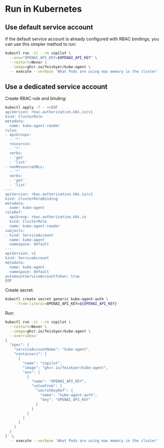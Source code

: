 # Run in Kubernetes

## Use default service account

If the default service account is already configured with RBAC bindings, you can use this simpler method to run:

```sh
kubectl run -it --rm copilot \
  --env="OPENAI_API_KEY=$OPENAI_API_KEY" \
  --restart=Never \
  --image=ghcr.io/feiskyer/kube-agent \
  -- execute --verbose 'What Pods are using max memory in the cluster'
```

## Use a dedicated service account

Create RBAC rule and binding:

```sh
kubectl apply -f - <<EOF
apiVersion: rbac.authorization.k8s.io/v1
kind: ClusterRole
metadata:
  name: kube-agent-reader
rules:
- apiGroups:
  - '*'
  resources:
  - '*'
  verbs:
  - 'get'
  - 'list'
- nonResourceURLs:
  - '*'
  verbs:
  - 'get'
  - 'list'
---
apiVersion: rbac.authorization.k8s.io/v1
kind: ClusterRoleBinding
metadata:
  name: kube-agent
roleRef:
  apiGroup: rbac.authorization.k8s.io
  kind: ClusterRole
  name: kube-agent-reader
subjects:
- kind: ServiceAccount
  name: kube-agent
  namespace: default
---
apiVersion: v1
kind: ServiceAccount
metadata:
  name: kube-agent
  namespace: default
automountServiceAccountToken: true
EOF
```

Create secret:

```sh
kubectl create secret generic kube-agent-auth \
    --from-literal=OPENAI_API_KEY=${OPENAI_API_KEY}
```

Run:

```sh
kubectl run -it --rm copilot \
  --restart=Never \
  --image=ghcr.io/feiskyer/kube-agent \
  --overrides='
{
  "spec": {
    "serviceAccountName": "kube-agent",
    "containers": [
      {
        "name": "copilot",
        "image": "ghcr.io/feiskyer/kube-agent",
        "env": [
          {
            "name": "OPENAI_API_KEY",
            "valueFrom": {
              "secretKeyRef": {
                "name": "kube-agent-auth",
                "key": "OPENAI_API_KEY"
              }
            }
          }
        ]
      }
    ]
  }
}' \
  -- execute --verbose 'What Pods are using max memory in the cluster'
```
